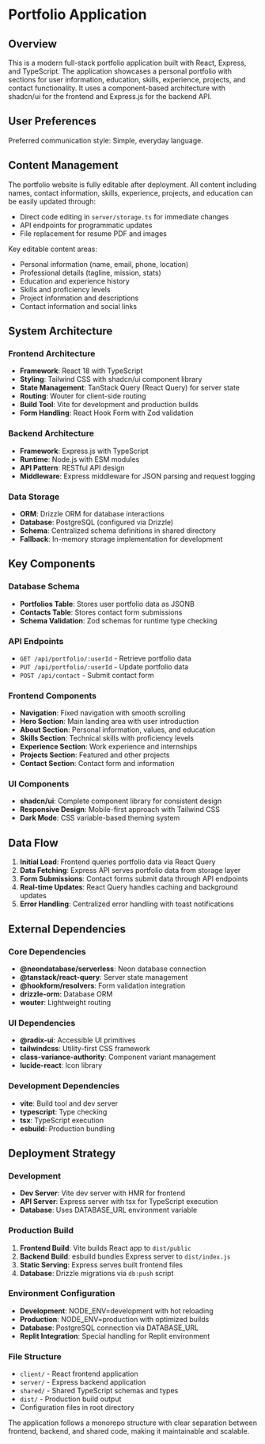 # Portfolio Application

## Overview

This is a modern full-stack portfolio application built with React, Express, and TypeScript. The application showcases a personal portfolio with sections for user information, education, skills, experience, projects, and contact functionality. It uses a component-based architecture with shadcn/ui for the frontend and Express.js for the backend API.

## User Preferences

Preferred communication style: Simple, everyday language.

## Content Management

The portfolio website is fully editable after deployment. All content including names, contact information, skills, experience, projects, and education can be easily updated through:
- Direct code editing in `server/storage.ts` for immediate changes
- API endpoints for programmatic updates
- File replacement for resume PDF and images

Key editable content areas:
- Personal information (name, email, phone, location)
- Professional details (tagline, mission, stats)
- Education and experience history
- Skills and proficiency levels
- Project information and descriptions
- Contact information and social links

## System Architecture

### Frontend Architecture
- **Framework**: React 18 with TypeScript
- **Styling**: Tailwind CSS with shadcn/ui component library
- **State Management**: TanStack Query (React Query) for server state
- **Routing**: Wouter for client-side routing
- **Build Tool**: Vite for development and production builds
- **Form Handling**: React Hook Form with Zod validation

### Backend Architecture
- **Framework**: Express.js with TypeScript
- **Runtime**: Node.js with ESM modules
- **API Pattern**: RESTful API design
- **Middleware**: Express middleware for JSON parsing and request logging

### Data Storage
- **ORM**: Drizzle ORM for database interactions
- **Database**: PostgreSQL (configured via Drizzle)
- **Schema**: Centralized schema definitions in shared directory
- **Fallback**: In-memory storage implementation for development

## Key Components

### Database Schema
- **Portfolios Table**: Stores user portfolio data as JSONB
- **Contacts Table**: Stores contact form submissions
- **Schema Validation**: Zod schemas for runtime type checking

### API Endpoints
- `GET /api/portfolio/:userId` - Retrieve portfolio data
- `PUT /api/portfolio/:userId` - Update portfolio data
- `POST /api/contact` - Submit contact form

### Frontend Components
- **Navigation**: Fixed navigation with smooth scrolling
- **Hero Section**: Main landing area with user introduction
- **About Section**: Personal information, values, and education
- **Skills Section**: Technical skills with proficiency levels
- **Experience Section**: Work experience and internships
- **Projects Section**: Featured and other projects
- **Contact Section**: Contact form and information

### UI Components
- **shadcn/ui**: Complete component library for consistent design
- **Responsive Design**: Mobile-first approach with Tailwind CSS
- **Dark Mode**: CSS variable-based theming system

## Data Flow

1. **Initial Load**: Frontend queries portfolio data via React Query
2. **Data Fetching**: Express API serves portfolio data from storage layer
3. **Form Submissions**: Contact forms submit data through API endpoints
4. **Real-time Updates**: React Query handles caching and background updates
5. **Error Handling**: Centralized error handling with toast notifications

## External Dependencies

### Core Dependencies
- **@neondatabase/serverless**: Neon database connection
- **@tanstack/react-query**: Server state management
- **@hookform/resolvers**: Form validation integration
- **drizzle-orm**: Database ORM
- **wouter**: Lightweight routing

### UI Dependencies
- **@radix-ui**: Accessible UI primitives
- **tailwindcss**: Utility-first CSS framework
- **class-variance-authority**: Component variant management
- **lucide-react**: Icon library

### Development Dependencies
- **vite**: Build tool and dev server
- **typescript**: Type checking
- **tsx**: TypeScript execution
- **esbuild**: Production bundling

## Deployment Strategy

### Development
- **Dev Server**: Vite dev server with HMR for frontend
- **API Server**: Express server with tsx for TypeScript execution
- **Database**: Uses DATABASE_URL environment variable

### Production Build
1. **Frontend Build**: Vite builds React app to `dist/public`
2. **Backend Build**: esbuild bundles Express server to `dist/index.js`
3. **Static Serving**: Express serves built frontend files
4. **Database**: Drizzle migrations via `db:push` script

### Environment Configuration
- **Development**: NODE_ENV=development with hot reloading
- **Production**: NODE_ENV=production with optimized builds
- **Database**: PostgreSQL connection via DATABASE_URL
- **Replit Integration**: Special handling for Replit environment

### File Structure
- `client/` - React frontend application
- `server/` - Express backend application  
- `shared/` - Shared TypeScript schemas and types
- `dist/` - Production build output
- Configuration files in root directory

The application follows a monorepo structure with clear separation between frontend, backend, and shared code, making it maintainable and scalable.